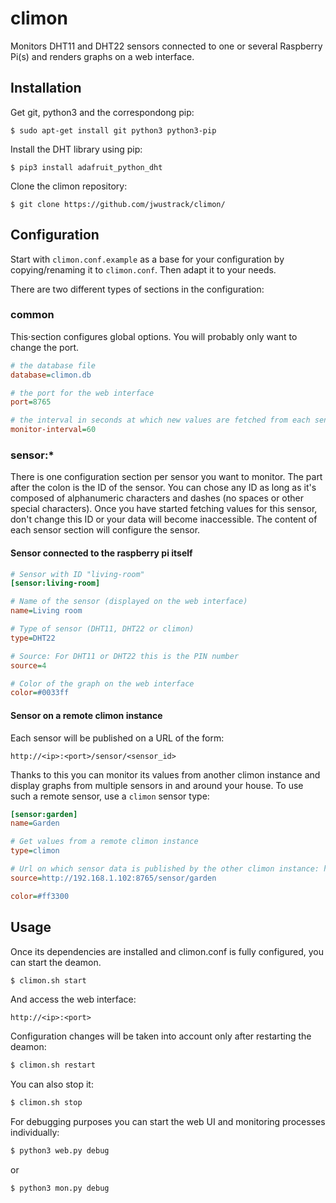 # climon

Monitors DHT11 and DHT22 sensors connected to one or several Raspberry Pi(s) and renders graphs on a web interface.

## Installation

Get git, python3 and the correspondong pip:

`$ sudo apt-get install git python3 python3-pip`

Install the DHT library using pip:

`$ pip3 install adafruit_python_dht`

Clone the climon repository:

`$ git clone https://github.com/jwustrack/climon/`

## Configuration

Start with `climon.conf.example` as a base for your configuration by copying/renaming it to `climon.conf`.
Then adapt it to your needs.

There are two different types of sections in the configuration:

### common ###

This⋅section configures global options. You will probably only want to change the port.

```ini
# the database file
database=climon.db

# the port for the web interface
port=8765

# the interval in seconds at which new values are fetched from each sensor
monitor-interval=60
```

### sensor:* ###

There is one configuration section per sensor you want to monitor. The part after the colon is the ID of the sensor. You can chose any ID as long as it's composed of alphanumeric characters and dashes (no spaces or other special characters).
Once you have started fetching values for this sensor, don't change this ID or your data will become inaccessible.
The content of each sensor section will configure the sensor.

#### Sensor connected to the raspberry pi itself ####

```ini
# Sensor with ID "living-room"
[sensor:living-room]

# Name of the sensor (displayed on the web interface)
name=Living room

# Type of sensor (DHT11, DHT22 or climon)
type=DHT22

# Source: For DHT11 or DHT22 this is the PIN number
source=4

# Color of the graph on the web interface
color=#0033ff
```
#### Sensor on a remote climon instance ####

Each sensor will be published on a URL of the form:

`http://<ip>:<port>/sensor/<sensor_id>`

Thanks to this you can monitor its values from another climon instance and display graphs from multiple sensors in and around your house. To use such a remote sensor, use a `climon` sensor type:


```ini
[sensor:garden]
name=Garden

# Get values from a remote climon instance
type=climon

# Url on which sensor data is published by the other climon instance: http://<ip>:<port>/sensor/<sensor_id>
source=http://192.168.1.102:8765/sensor/garden

color=#ff3300
```

## Usage

Once its dependencies are installed and climon.conf is fully configured, you can start the deamon.
```sh
$ climon.sh start
```

And access the web interface:

`http://<ip>:<port>`

Configuration changes will be taken into account only after restarting the deamon:

```sh
$ climon.sh restart
```
You can also stop it:

```sh
$ climon.sh stop
```
For debugging purposes you can start the web UI and monitoring processes individually:

```sh
$ python3 web.py debug
```
or
```sh
$ python3 mon.py debug
```
